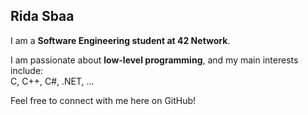 ## Rida Sbaa

I am a **Software Engineering student at 42 Network**.  

I am passionate about **low-level programming**, and my main interests include:  
C, C++, C#, .NET, …

Feel free to connect with me here on GitHub!

